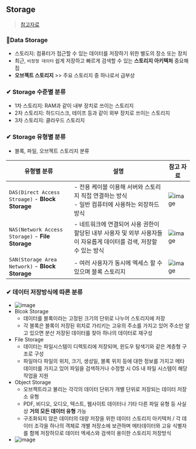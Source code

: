 ## Storage 
> [참고자료](https://www.alibabacloud.com/ko/knowledge/difference-between-object-storage-file-storage-block-storage)

### 📌Data Storage
- 스토리지: 컴퓨터가 접근할 수 있는 데이터를 저장하기 위한 별도의 장소 또는 장치
- 최근, `비정형 데이터` 쉽게 저장하고 빠르게 검색할 수 있는 **스토리지 아키텍처** 중요해짐
- **오브젝트 스토리지** >> 주요 스토리지 중 하나로서 급부상

### ✔ Storage 수준별 분류
- 1차 스토리지: RAM과 같이 내부 장치로 쓰이는 스토리지
- 2차 스토리지: 하드디스크, 테이프 등과 같이 외부 장치로 쓰이는 스토리지
- 3차 스토리지: 클라우드 스토리지

### ✔ Storage 유형별 분류
- 블록, 파일, 오브젝트 스토리지 분류


|유형별 분류|설명|참고 자료|
|-----------|------|----------|
|`DAS(Direct Access Stroage)` - **Block Storage**|- 전용 케이블 이용해 서버와 스토리지 직접 연결하는 방식<br>- 일반 컴퓨터에 사용하는 외장하드 방식|![image](https://user-images.githubusercontent.com/61215550/182004913-09954d5f-57c3-4e22-aaae-4cf9d5bac4a6.png)|
|`NAS(Network Access Storage)` - **File Storage**|- 네트워크에 연결되어 사용 권한이 할당된 내부 사용자 및 외부 사용자들이 자유롭게 데이터를 검색, 저장할 수 있는 방식|![image](https://user-images.githubusercontent.com/61215550/182004926-e3b136ac-5dc7-49e5-9050-5f330662c290.png)|
|`SAN(Storage Area Network)` - **Block Storage**|- 여러 사용자가 동시에 엑세스 할 수 있으며 블록 스토리지|![image](https://user-images.githubusercontent.com/61215550/182004934-9eeed601-a625-4096-94b0-b674d282a346.png)|


### ✔ 데이터 저장방식에 따른 분류
- ![image](https://user-images.githubusercontent.com/61215550/182004940-e006ac0c-6163-4141-ab2b-28db7c3480ac.png)
- Blcok Storage
  - 데이터를 블록이라는 고정된 크기의 단위로 나누어 스토리지에 저장
  - 각 블록은 블록이 저장된 위치로 가리키는 고유의 주소를 가지고 있어 주소만 알고 있으면 분산 저장된 데이터를 찾아 하나의 데이터로 재구성
- File Storage
  - 데이터는 파일시스템이 디렉토리에 저장되며, 윈도우 탐색기와 같은 계층형 구조로 구성
  - 파일마다 파일의 위치, 크기, 생성일, 블록 위치 등에 대한 정보를 가지고 메타 데이터를 가지고 있어 파일을 검색하거나 수정할 시 OS 내 파일 시스템이 해당 작업을 지원
- Object Storage
  - 오브젝트라고 불리는 각각의 데이터 단위가 개별 단위로 저장되는 데이터 저장소 유형
  - PDF, 비디오, 오디오, 텍스트, 웹사이트 데이터나 기타 다른 파일 유형 등 사실상 **거의 모든 데이터 유형** 가능
  - 구조화되지 않은 데이터의 대량 저장을 위한 데이터 스토리지 아키텍처 / 각 데이터 조각을 하나의 객체로 개별 저장소에 보관하며 메타데이터와 고유 식별자를 함께 저장하므로 데이터 엑세스와 검색이 용이한 스토리지 저장방식
- ![image](https://user-images.githubusercontent.com/61215550/182005010-0fb3959a-3ee9-411e-964e-12e5c151285e.png)
